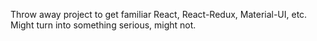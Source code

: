 Throw away project to get familiar React, React-Redux, Material-UI, etc. Might turn into something serious, might not.